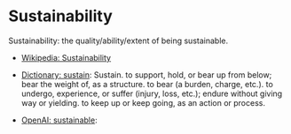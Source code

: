 # Sustainability

Sustainability: the quality/ability/extent of being sustainable.

<div data-chatgpt-prompt="explain sustainability (system quality attribute, non-functional requirement, cross-functional contraint)"></div>

* [Wikipedia: Sustainability](https://wikipedia.org/wiki/Sustainability)

* [Dictionary: sustain](https://www.dictionary.com/browse/sustain): Sustain. to support, hold, or bear up from below; bear the weight of, as a structure. to bear (a burden, charge, etc.). to undergo, experience, or suffer (injury, loss, etc.); endure without giving way or yielding. to keep up or keep going, as an action or process.

* [OpenAI: sustainable](https:://openai.com): <div data-chatgpt-prompt="define sustainable (computers and software)"></div>
